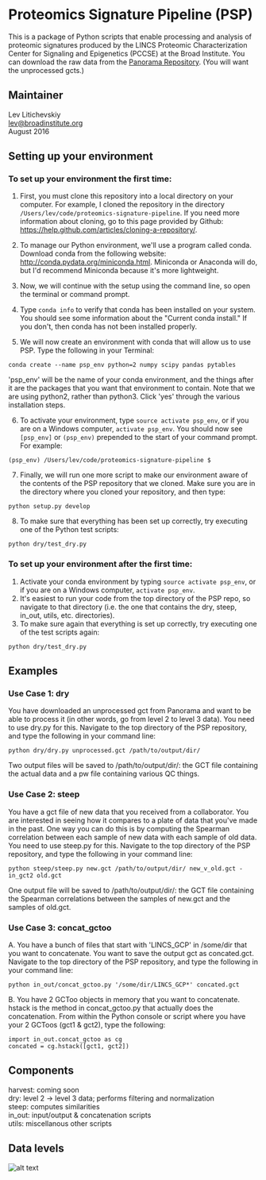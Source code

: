 # Proteomics Signature Pipeline (PSP)

This is a package of Python scripts that enable processing and analysis of proteomic
signatures produced by the LINCS Proteomic Characterization Center
for Signaling and Epigenetics (PCCSE) at the Broad Institute. You
can download the raw data from the [Panorama Repository](https://panoramaweb.org/labkey/project/LINCS/begin.view? "Panorama Repository"). (You will want the unprocessed gcts.)  

## Maintainer

Lev Litichevskiy  
lev@broadinstitute.org  
August 2016

## Setting up your environment

### To set up your environment the first time:

  1. First, you must clone this repository into a local directory on your computer. For example, I cloned the repository in the directory `/Users/lev/code/proteomics-signature-pipeline`. If you need more information about cloning, go to this page provided by Github: https://help.github.com/articles/cloning-a-repository/.

  2. To manage our Python environment, we'll use a program called conda. Download conda from the following website: http://conda.pydata.org/miniconda.html. Miniconda or Anaconda will do, but I'd recommend Miniconda because it's more lightweight.

  3. Now, we will continue with the setup using the command line, so open the terminal or command prompt.

  4. Type `conda info` to verify that conda has been installed on your system. You should see some information about the "Current conda install." If you don't, then conda has not been installed properly.

  5. We will now create an environment with conda that will allow us to use PSP. Type the following in your Terminal:

  ```
  conda create --name psp_env python=2 numpy scipy pandas pytables
  ```
  
  'psp_env' will be the name of your conda environment, and the things after it are the packages that you want that environment
  to contain. Note that we are using python2, rather than python3. Click 'yes' through the various installation steps.

  6. To activate your environment, type `source activate psp_env`, or if you are on a Windows computer, `activate psp_env`. You should
now see `[psp_env]` or `(psp_env)` prepended to the start of your command prompt. For example:

  ```
  (psp_env) /Users/lev/code/proteomics-signature-pipeline $
  ```

  7. Finally, we will run one more script to make our environment aware of the contents of the PSP repository that we cloned. Make sure you are in the directory where you cloned your repository, and then type:

  ```
  python setup.py develop
  ```

  8. To make sure that everything has been set up correctly, try executing one of the Python test scripts:

  ```
  python dry/test_dry.py
  ```
  
### To set up your environment after the first time:

  1. Activate your conda environment by typing `source activate psp_env`, or if you are on a Windows computer, `activate psp_env`.
  2. It's easiest to run your code from the top directory of the PSP repo, so navigate to that directory (i.e. the one that contains the dry, steep, in_out, utils, etc. directories).
  3. To make sure again that everything is set up correctly, try executing one of the test scripts again:

  ```
  python dry/test_dry.py
  ```

## Examples

### Use Case 1: dry

You have downloaded an unprocessed gct from Panorama and want to be able to process it (in other words, go from level 2 to level 3 data). You need to use dry.py for this. Navigate to the top directory of the PSP repository, and type the following in your command line:

```
python dry/dry.py unprocessed.gct /path/to/output/dir/
```

Two output files will be saved to /path/to/output/dir/: the GCT file containing the actual data and a pw file containing various QC things.

### Use Case 2: steep

You have a gct file of new data that you received from a collaborator. You are interested in seeing how it compares to a plate of data that you've made in the past. One way you can do this is by computing the Spearman correlation between each sample of new data with each sample of old data. You need to use steep.py for this. Navigate to the top directory of the PSP repository, and type the following in your command line:

```
python steep/steep.py new.gct /path/to/output/dir/ new_v_old.gct -in_gct2 old.gct
```

One output file will be saved to /path/to/output/dir/: the GCT file containing the Spearman correlations between the samples of new.gct and the samples of old.gct.

### Use Case 3: concat_gctoo

  A. You have a bunch of files that start with 'LINCS_GCP' in /some/dir that you want to concatenate. You want to save the output gct as concated.gct. Navigate to the top directory of the PSP repository, and type the following in your command line:

```
python in_out/concat_gctoo.py '/some/dir/LINCS_GCP*' concated.gct
```

  B. You have 2 GCToo objects in memory that you want to concatenate. hstack is the method in concat_gctoo.py that actually does the concatenation. From within the Python console or script where you have your 2 GCToos (gct1 & gct2), type the following:

```
import in_out.concat_gctoo as cg
concated = cg.hstack([gct1, gct2])
```

Components
----------
harvest: coming soon  
dry: level 2 &rarr; level 3 data; performs filtering and normalization  
steep: computes similarities  
in_out: input/output & concatenation scripts  
utils: miscellanous other scripts  

Data levels
-----------
![alt text][logo]

[logo]: https://github.com/cmap/proteomics-signature-pipeline/blob/1907ca5661ae617e03678e2e800f06b5503b4b29/2016-07-29_proteomics_data_levels.png "Proteomics Data Levels"
